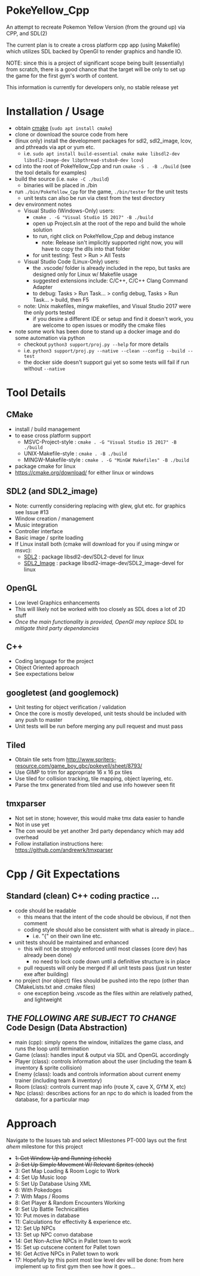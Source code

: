 # PokeYellow_Cpp
An attempt to recreate Pokemon Yellow Version (from the ground up) via CPP, and SDL(2)

The current plan is to create a cross platform cpp app (using Makefile) which utilizes SDL backed by OpenGl to render graphics and handle IO.

NOTE: since this is a project of significant scope being built (essentially) from scratch, there is a good chance that the target will be only to set up the game for the first gym's worth of content.

This information is currently for developers only, no stable release yet

Installation / Usage
==============
 - obtain [cmake](https://cmake.org/download/) (`sudo apt install cmake`)
 - clone or download the source code from here
 - (linux only) install the development packages for sdl2, sdl2_image, lcov, and pthreads via apt or yum etc.
    - i.e. `sudo apt install build-essential cmake make libsdl2-dev libsdl2-image-dev libpthread-stubs0-dev lcov`)
 - cd into the root of PokeYellow_Cpp and run `cmake -S . -B ./build` (see the tool details for examples)
 - build the source (i.e. `make -C ./build`)
    - binaries will be placed in ./bin
 - run `./bin/PokeYellow_Cpp` for the game, `./bin/tester` for the unit tests
    - unit tests can also be run via ctest from the test directory
 - dev environment notes
    - Visual Studio (Windows-Only) users:
       - `cmake . -G "Visual Studio 15 2017" -B ./build`
       - open up Project.sln at the root of the repo and build the whole solution
       - to run, right click on PokeYellow_Cpp and debug instance
          - note: Release isn't implicitly supported right now, you will have to copy the dlls into that folder
       - for unit testing: Test > Run > All Tests
    - Visual Studio Code (Linux-Only) users:
       - the .vscode/ folder is already included in the repo, but tasks are designed only for Linux w/ Makefile usage
       - suggested extensions include: C/C++, C/C++ Clang Command Adapter
       - to debug: Tasks > Run Task... > config debug, Tasks > Run Task... > build, then F5
    - note: Unix makefiles, mingw makefiles, and Visual Studio 2017 were the only ports tested
       - if you desire a different IDE or setup and find it doesn't work, you are welcome to open issues or modify the cmake files
 - note some work has been done to stand up a docker image and do some automation via python
    - checkout `python3 support/proj.py --help` for more details
    - i.e. `python3 support/proj.py --native --clean --config --build --test`
    - the docker side doesn't support gui yet so some tests will fail if run without `--native`

Tool Details
==============

CMake
--------------
 - install / build management
 - to ease cross platform support
    - MSVC-Project-style : `cmake . -G "Visual Studio 15 2017" -B ./build`
    - UNIX-Makefile-style : `cmake . -B ./build`
    - MINGW-Makefile-style : `cmake . -G "MinGW Makefiles" -B ./build`
 - package cmake for linux
 - https://cmake.org/download/ for either linux or windows

SDL2 (and SDL2_image)
--------------
 - Note: currently considering replacing with glew, glut etc. for graphics see Issue #13
 - Window creation / management
 - Music integration
 - Controller interface
 - Basic image / sprite loading
 - If Linux install both (cmake will download for you if using mingw or msvc):
    - [SDL2](https://www.libsdl.org/download-2.0.php#source) : package libsdl2-dev/SDL2-devel for linux
    - [SDL2_Image](https://www.libsdl.org/projects/SDL_image/) : package libsdl2-image-dev/SDL2_image-devel for linux

OpenGL
--------------
 - Low level Graphics enhancements
 - This will likely not be worked with too closely as SDL does a lot of 2D stuff
 - *Once the main functionality is provided, OpenGl may replace SDL to mitigate third party dependancies*
  
C++
--------------
 - Coding language for the project
 - Object Oriented approach
 - See expectations below
  
googletest (and googlemock)
--------------
 - Unit testing for object verification / validation
 - Once the core is mostly developed, unit tests should be included with any push to master
 - Unit tests will be run before merging any pull request and must pass

Tiled
--------------
 - Obtain tile sets from http://www.spriters-resource.com/game_boy_gbc/pokeyell/sheet/8793/
 - Use GIMP to trim for appropriate 16 x 16 px tiles
 - Use tiled for collision tracking, tile mapping, object layering, etc.
 - Parse the tmx generated from tiled and use info however seen fit

tmxparser
--------------
 - Not set in stone; however, this would make tmx data easier to handle
 - Not in use yet
 - The con would be yet another 3rd party dependancy which may add overhead
 - Follow installation instructions here: https://github.com/andrewrk/tmxparser

Cpp / Git Expectations
==============
Standard (clean) C++ coding practice ...
--------------
 - code should be readable
    - this means that the intent of the code should be obvious, if not then comment
    - coding style should also be consistent with what is already in place...
       - i.e. "{" on their own line etc.
 - unit tests should be maintained and enhanced
    - this will not be strongly enforced until most classes (core dev) has already been done)
       - no need to lock code down until a definitive structure is in place
    - pull requests will only be merged if all unit tests pass (just run tester exe after building)
 - no project (nor object) files should be pushed into the repo (other than CMakeLists.txt and .cmake files)
    - one exception being .vscode as the files within are relatively pathed, and lightweight

*THE FOLLOWING ARE SUBJECT TO CHANGE*
Code Design (Data Abstraction) 
--------------
 - main (cpp): simply opens the window, initializes the game class, and runs the loop until termination
 - Game (class): handles input & output via SDL and OpenGL accordingly
 - Player (class): controls information about the user (including the team & inventory & sprite collision)
 - Enemy (class): loads and controls information about current enemy trainer (including team & inventory)
 - Room (class): controls current map info (route X, cave X, GYM X, etc)
 - Npc (class): describes actions for an npc to do  which is loaded from the database, for a particular map
  
Approach
==============
Navigate to the Issues tab and select Milestones
PT-000 lays out the first *ahem* milestone for this project
 - ~~1:  Get Window Up and Running (check)~~
 - ~~2:  Set Up Simple Movement W/ Relevant Sprites (check)~~
 - 3:  Get Map Loading & Room Logic to Work
 - 4:  Set Up Music loop
 - 5:  Set Up Database Using XML
 - 6:     With Pokedoges
 - 7:     With Maps / Rooms
 - 8:  Get Player & Random Encounters Working
 - 9:  Set Up Battle Technicalities
 - 10:    Put moves in database
 - 11:    Calculations for effectivity & experience etc.
 - 12: Set Up NPCs
 - 13:    Set up NPC convo database
 - 14:    Get Non-Active NPCs in Pallet town to work
 - 15:    Set up cutscene content for Pallet town
 - 16:    Get Active NPCs in Pallet town to work
 - 17: Hopefully by this point most low level dev will be done: from here implement up to first gym then see how it goes... 
